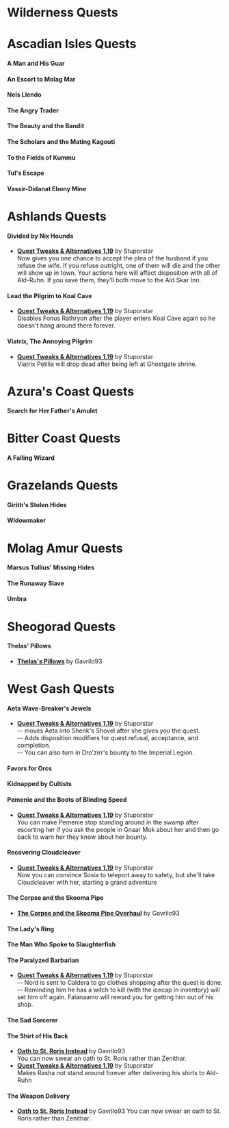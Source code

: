 # Wilderness Quests 

# Ascadian Isles Quests
#### A Man and His Guar
#### An Escort to Molag Mar
#### Nels Llendo
#### The Angry Trader
#### The Beauty and the Bandit
#### The Scholars and the Mating Kagouti
#### To the Fields of Kummu
#### Tul's Escape
#### Vassir-Didanat Ebony Mine

# Ashlands Quests
#### Divided by Nix Hounds
* [**Quest Tweaks & Alternatives 1.19**](https://www.dropbox.com/s/0ihtlpfrzfhiwxo/QTA_1.19.7z?dl=0) by Stuporstar  
Now gives you one chance to accept the plea of the husband if you refuse the wife. If you refuse outright, one of them will die and the other will show up in town. Your actions here will affect disposition with all of Ald-Ruhn. If you save them, they'll both move to the Ald Skar Inn.
#### Lead the Pilgrim to Koal Cave
* [**Quest Tweaks & Alternatives 1.19**](https://www.dropbox.com/s/0ihtlpfrzfhiwxo/QTA_1.19.7z?dl=0) by Stuporstar  
Disables Fonus Rathryon after the player enters Koal Cave again so he doesn't hang around there forever.
#### Viatrix, The Annoying Pilgrim
* [**Quest Tweaks & Alternatives 1.19**](https://www.dropbox.com/s/0ihtlpfrzfhiwxo/QTA_1.19.7z?dl=0) by Stuporstar  
Viatrix Petilia will drop dead after being left at Ghostgate shrine.

# Azura's Coast Quests
#### Search for Her Father's Amulet

# Bitter Coast Quests
#### A Falling Wizard

# Grazelands Quests
#### Girith's Stolen Hides
#### Widowmaker

# Molag Amur Quests
#### Marsus Tullius' Missing Hides
#### The Runaway Slave
#### Umbra

# Sheogorad Quests
#### Thelas' Pillows
* [**Thelas's Pillows**](https://www.nexusmods.com/morrowind/mods/47379) by Gavrilo93  

# West Gash Quests
#### Aeta Wave-Breaker's Jewels
* [**Quest Tweaks & Alternatives 1.19**](https://www.dropbox.com/s/0ihtlpfrzfhiwxo/QTA_1.19.7z?dl=0) by Stuporstar  
-- moves Aeta into Shenk's Shovel after she gives you the quest.  
-- Adds disposition modifiers for quest refusal, acceptance, and completion.  
-- You can also turn in Dro'zirr's bounty to the Imperial Legion.
#### Favors for Orcs
#### Kidnapped by Cultists
#### Pemenie and the Boots of Blinding Speed
* [**Quest Tweaks & Alternatives 1.19**](https://www.dropbox.com/s/0ihtlpfrzfhiwxo/QTA_1.19.7z?dl=0) by Stuporstar  
You can make Pemenie stop standing around in the swamp after escorting her if you ask the people in Gnaar Mok about her and then go back to warn her they know about her bounty.
#### Recovering Cloudcleaver
* [**Quest Tweaks & Alternatives 1.19**](https://www.dropbox.com/s/0ihtlpfrzfhiwxo/QTA_1.19.7z?dl=0) by Stuporstar  
Now you can convince Sosia to teleport away to safety, but she'll take Cloudcleaver with her, starting a grand adventure
#### The Corpse and the Skooma Pipe
* [**The Corpse and the Skooma Pipe Overhaul**](https://www.nexusmods.com/morrowind/mods/46696) by Gavrilo93  
#### The Lady's Ring
#### The Man Who Spoke to Slaughterfish
#### The Paralyzed Barbarian
* [**Quest Tweaks & Alternatives 1.19**](https://www.dropbox.com/s/0ihtlpfrzfhiwxo/QTA_1.19.7z?dl=0) by Stuporstar  
-- Nord is sent to Caldera to go clothes shopping after the quest is done. 
-- Reminding him he has a witch to kill (with the icecap in inventory) will set him off again. Falanaamo will reward you for getting him out of his shop. 
#### The Sad Sorcerer
#### The Shirt of His Back
* [**Oath to St. Roris Instead**](https://www.nexusmods.com/morrowind/mods/47339) by Gavrilo93  
You can now swear an oath to St. Roris rather than Zenithar.
* [**Quest Tweaks & Alternatives 1.19**](https://www.dropbox.com/s/0ihtlpfrzfhiwxo/QTA_1.19.7z?dl=0) by Stuporstar  
Makes Rasha not stand around forever after delivering his shirts to Ald-Ruhn
#### The Weapon Delivery
* [**Oath to St. Roris Instead**](https://www.nexusmods.com/morrowind/mods/47339) by Gavrilo93 
You can now swear an oath to St. Roris rather than Zenithar.
